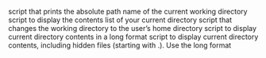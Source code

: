 script that prints the absolute path name of the current working directory
script to display the contents list of your current directory
script that changes the working directory to the user’s home directory
script to display current directory contents in a long format
script to display current directory contents, including hidden files (starting with .). Use the long format
